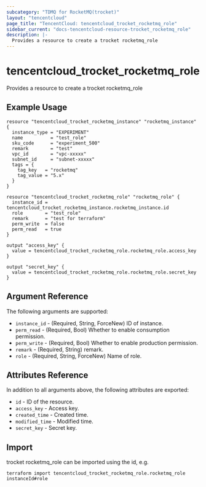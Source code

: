 ```yaml
---
subcategory: "TDMQ for RocketMQ(trocket)"
layout: "tencentcloud"
page_title: "TencentCloud: tencentcloud_trocket_rocketmq_role"
sidebar_current: "docs-tencentcloud-resource-trocket_rocketmq_role"
description: |-
  Provides a resource to create a trocket rocketmq_role
---
```


# tencentcloud_trocket_rocketmq_role

Provides a resource to create a trocket rocketmq_role

## Example Usage

```hcl
resource "tencentcloud_trocket_rocketmq_instance" "rocketmq_instance" {
  instance_type = "EXPERIMENT"
  name          = "test_role"
  sku_code      = "experiment_500"
  remark        = "test"
  vpc_id        = "vpc-xxxxx"
  subnet_id     = "subnet-xxxxx"
  tags = {
    tag_key   = "rocketmq"
    tag_value = "5.x"
  }
}

resource "tencentcloud_trocket_rocketmq_role" "rocketmq_role" {
  instance_id = tencentcloud_trocket_rocketmq_instance.rocketmq_instance.id
  role        = "test_role"
  remark      = "test for terraform"
  perm_write  = false
  perm_read   = true
}

output "access_key" {
  value = tencentcloud_trocket_rocketmq_role.rocketmq_role.access_key
}

output "secret_key" {
  value = tencentcloud_trocket_rocketmq_role.rocketmq_role.secret_key
}
```

## Argument Reference

The following arguments are supported:

* `instance_id` - (Required, String, ForceNew) ID of instance.
* `perm_read` - (Required, Bool) Whether to enable consumption permission.
* `perm_write` - (Required, Bool) Whether to enable production permission.
* `remark` - (Required, String) remark.
* `role` - (Required, String, ForceNew) Name of role.

## Attributes Reference

In addition to all arguments above, the following attributes are exported:

* `id` - ID of the resource.
* `access_key` - Access key.
* `created_time` - Created time.
* `modified_time` - Modified time.
* `secret_key` - Secret key.


## Import

trocket rocketmq_role can be imported using the id, e.g.

```
terraform import tencentcloud_trocket_rocketmq_role.rocketmq_role instanceId#role
```

